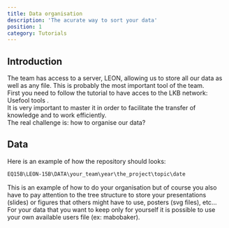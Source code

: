 ```yaml
---
title: Data organisation
description: 'The acurate way to sort your data'
position: 1
category: Tutorials
---
```


## Introduction
The team has access to a server, LEON, allowing us to store all our data as well as any file. This is probably the most important tool of the team.  
First you need to follow the tutorial to have acces to the LKB network: <NuxtLink to="/Starting Package/Tools"> Usefool tools </NuxtLink>.  
It is very important to master it in order to facilitate the transfer of knowledge and to work efficiently.  
The real challenge is: how to organise our data?

## Data
Here is an example of how the repository should looks:
  ```bash
  EQ15B\LEON-15B\DATA\your_team\year\the_project\topic\date
  ```

  </code-block>

This is an example of how to do your organisation but of course you also have to pay attention to the tree structure to store your presentations (slides) or figures that others might have to use, posters (svg files), etc...  
For your data that you want to keep only for yourself it is possible to use your own available users file (ex: mabobaker).  


